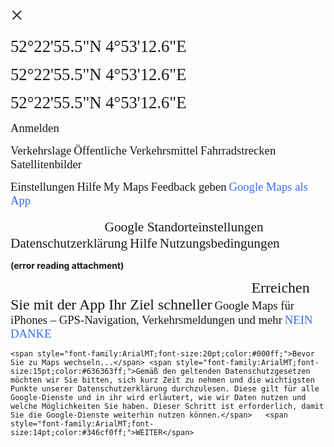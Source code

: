 <span style="font-family:ArialMT;font-size:27pt;color:#000ff;">×</span>









<span style="font-family:ArialMT;font-size:20pt;color:#000de;">52°22'55.5"N 4°53'12.6"E</span>




<span style="font-family:ArialMT;font-size:20pt;color:#000de;">52°22'55.5"N 4°53'12.6"E</span> 




<span style="font-family:ArialMT;font-size:20pt;color:#000de;">52°22'55.5"N 4°53'12.6"E</span> 













<p style="text-align:center;margin:0">
</p>


<span style="font-family:ArialMT;font-size:14pt;color:#000de;">Anmelden</span>


<span style="font-family:ArialMT;font-size:14pt;color:#000de;">Verkehrslage</span> 
<span style="font-family:ArialMT;font-size:14pt;color:#000de;">Öffentliche Verkehrsmittel</span> 
<span style="font-family:ArialMT;font-size:14pt;color:#000de;">Fahrradstrecken</span> 
<span style="font-family:ArialMT;font-size:14pt;color:#000de;">Satellitenbilder</span> 



<span style="font-family:ArialMT;font-size:14pt;color:#000de;">Einstellungen</span>
<span style="font-family:ArialMT;font-size:14pt;color:#000de;">Hilfe</span>
<span style="font-family:ArialMT;font-size:14pt;color:#000de;">My Maps</span>
<span style="font-family:ArialMT;font-size:14pt;color:#000de;">Feedback geben</span>
	<span style="font-family:ArialMT;font-size:14pt;color:#346cf0ff;">Google Maps als App</span>

<span style="font-family:ArialMT;font-size:20pt;color:#fffefeff;">Einstellungen</span> 
<span style="font-family:ArialMT;font-size:16pt;color:#000de;">Google Standorteinstellungen</span>
<span style="font-family:ArialMT;font-size:16pt;color:#000de;">Datenschutzerklärung</span>
<span style="font-family:ArialMT;font-size:16pt;color:#000de;">Hilfe</span>
<span style="font-family:ArialMT;font-size:16pt;color:#000de;">Nutzungsbedingungen</span>















 **(error reading attachment)**















<span style="font-family:ArialMT;font-size:14pt;color:#fffefeff;">Für Ihre Suche wurden keine Ergebnisse gefunden.</span>
	<span style="font-family:ArialMT;font-size:18pt;color:#000de;">Erreichen Sie mit der App Ihr Ziel schneller</span>	<span style="font-family:ArialMT;font-size:14pt;color:#000de;">Google Maps für iPhones – GPS-Navigation, Verkehrsmeldungen und mehr</span>
<span style="font-family:ArialMT;font-size:14pt;color:#346cf0ff;">NEIN DANKE</span> <span style="font-family:ArialMT;font-size:14pt;color:#fffefeff;">APP VERWENDEN</span> 

	<span style="font-family:ArialMT;font-size:20pt;color:#000ff;">Bevor Sie zu Maps wechseln...</span>	<span style="font-family:ArialMT;font-size:15pt;color:#636363ff;">Gemäß den geltenden Datenschutzgesetzen möchten wir Sie bitten, sich kurz Zeit zu nehmen und die wichtigsten Punkte unserer Datenschutzerklärung durchzulesen. Diese gilt für alle Google-Dienste und in ihr wird erläutert, wie wir Daten nutzen und welche Möglichkeiten Sie haben. Dieser Schritt ist erforderlich, damit Sie die Google-Dienste weiterhin nutzen können.</span> 	<span style="font-family:ArialMT;font-size:14pt;color:#346cf0ff;">WEITER</span>